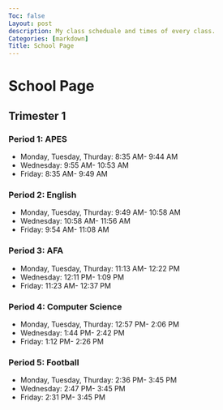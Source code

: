 ```yaml
---
Toc: false
Layout: post
description: My class scheduale and times of every class. 
Categories: [markdown]
Title: School Page
---
```

# School Page 
## Trimester 1
### Period 1: APES
- Monday, Tuesday, Thurday: 8:35 AM- 9:44 AM
- Wednesday: 9:55 AM- 10:53 AM
- Friday: 8:35 AM- 9:49 AM
### Period 2: English
- Monday, Tuesday, Thurday: 9:49 AM- 10:58 AM
- Wednesday: 10:58 AM- 11:56 AM
- Friday: 9:54 AM- 11:08 AM
### Period 3: AFA
- Monday, Tuesday, Thurday: 11:13 AM- 12:22 PM
- Wednesday: 12:11 PM- 1:09 PM
- Friday: 11:23 AM- 12:37 PM
### Period 4: Computer Science 
- Monday, Tuesday, Thurday: 12:57 PM- 2:06 PM
- Wednesday: 1:44 PM- 2:42 PM
- Friday: 1:12 PM- 2:26 PM
### Period 5: Football
- Monday, Tuesday, Thurday: 2:36 PM- 3:45 PM
- Wednesday: 2:47 PM- 3:45 PM
- Friday: 2:31 PM- 3:45 PM